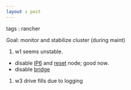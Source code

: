 ```yaml
---
layout : post
---
```

tags : rancher	

Goal:  monitor and stabilize cluster (during maint)

1. w1 seems unstable.  
 * disable [IP6](https://www.thegeekdiary.com/centos-rhel-7-how-to-disable-ipv6/)  and [reset](https://rancher.com/docs/rancher/v2.x/en/cluster-admin/cleaning-cluster-nodes/) node; good now.
 * disable [bridge](https://github.com/moby/moby/issues/24809)
1. w3 drive fills due to logging

